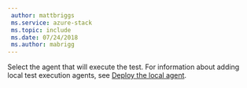 ```yaml
---
 author: mattbriggs
 ms.service: azure-stack
 ms.topic: include
 ms.date: 07/24/2018
 ms.author: mabrigg
---
```


Select the agent that will execute the test. For information about adding local test execution agents, see [Deploy the local agent](../azure-stack-vaas-local-agent.md).
